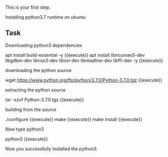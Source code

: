 This is your first step.

Installing python3.7 runtime on ubuntu
## Task

Downloading python3 dependencies

apt install build-essential -y {{execute}} 
apt install libncurses5-dev libgdbm-dev libnss3-dev libssl-dev libreadline-dev libffi-dev -y {{execute}}

downloading the python source

wget https://www.python.org/ftp/python/3.7.0/Python-3.7.0.tgz {{execute}}

extracting the python source

tar -xzvf Python-3.7.0.tgz {{execute}}

building from the source

./configure {{execute}}
make {{execute}}
make install {{execute}}

Now type python3

python3 {{execute}}

Now you successfully Installed the python3.
